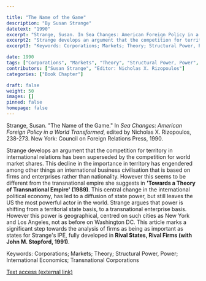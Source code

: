 ```yaml
---

title: "The Name of the Game"
description: "By Susan Strange"
datetext: "1990"
excerpt: "Strange, Susan. In Sea Changes: American Foreign Policy in a World Transformed, edited by Nicholas X. Rizopoulos, 238-273. New York: Council on Foreign Relations Press, 1990."
excerpt2: "Strange develops an argument that the competition for territory in international relations has been superseded by the competition for world market shares. This decline in the importance in territory has engendered among other things an international business civilisation that is based on firms and enterprises rather than nationality. However this seems to be different from the transnational empire she suggests in 'Towards a Theory of Transnational Empire' (1989). This central change in the international political economy, has led to a diffusion of state power, but still leaves the US the most powerful actor in the world. Strange argues that power is shifting from a territorial state basis, to a transnational enterprise basis. However this power is geographical, centred on such cities as New York and Los Angeles, not as before on Washington DC. This article marks a significant step towards the analysis of firms as being as important as states for Strange's IPE, fully developed in Rival States, Rival Firms: Competition for world market shares (with John M. Stopford and John S. Henley, 1991) ."
excerpt3: "Keywords: Corporations; Markets; Theory; Structural Power, Power; International Economics; Transnational Corporations"

date: 1990
tags: ["Corporations", "Markets", "Theory", "Structural Power, Power", "1990's"]
contributors: ["Susan Strange", "Editor: Nicholas X. Rizopoulos"]
categories: ["Book Chapter"]

draft: false
weight: 50
images: []
pinned: false
homepage: false
---
```


Strange, Susan. "The Name of the Game." In *Sea Changes: American Foreign Policy in a World Transformed*, edited by Nicholas X. Rizopoulos, 238-273. New York: Council on Foreign Relations Press, 1990.

Strange develops an argument that the competition for territory in international relations has been superseded by the competition for world market shares. This decline in the importance in territory has engendered among other things an international business civilisation that is based on firms and enterprises rather than nationality. However this seems to be different from the transnational empire she suggests in **'Towards a Theory of Transnational Empire' (1989)**. This central change in the international political economy, has led to a diffusion of state power, but still leaves the US the most powerful actor in the world. Strange argues that power is shifting from a territorial state basis, to a transnational enterprise basis. However this power is geographical, centred on such cities as New York and Los Angeles, not as before on Washington DC. This article marks a significant step towards the analysis of firms as being as important as states for Strange's IPE, fully developed in **Rival States, Rival Firms (with John M. Stopford, 1991)**.

Keywords: Corporations; Markets; Theory; Structural Power, Power; International Economics; Transnational Corporations

[Text access (external link)](https://www.worldcat.org/title/22005520)
